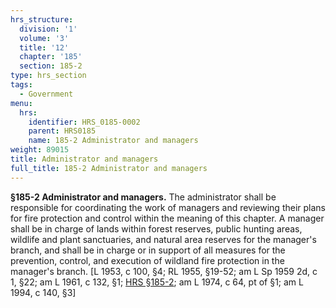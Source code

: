```yaml
---
hrs_structure:
  division: '1'
  volume: '3'
  title: '12'
  chapter: '185'
  section: 185-2
type: hrs_section
tags:
  - Government
menu:
  hrs:
    identifier: HRS_0185-0002
    parent: HRS0185
    name: 185-2 Administrator and managers
weight: 89015
title: Administrator and managers
full_title: 185-2 Administrator and managers
---
```

**§185-2 Administrator and managers.** The administrator shall be responsible for coordinating the work of managers and reviewing their plans for fire protection and control within the meaning of this chapter. A manager shall be in charge of lands within forest reserves, public hunting areas, wildlife and plant sanctuaries, and natural area reserves for the manager's branch, and shall be in charge or in support of all measures for the prevention, control, and execution of wildland fire protection in the manager's branch. [L 1953, c 100, §4; RL 1955, §19-52; am L Sp 1959 2d, c 1, §22; am L 1961, c 132, §1; [HRS §185-2](/title-12/chapter-185/section-185-2/); am L 1974, c 64, pt of §1; am L 1994, c 140, §3]
